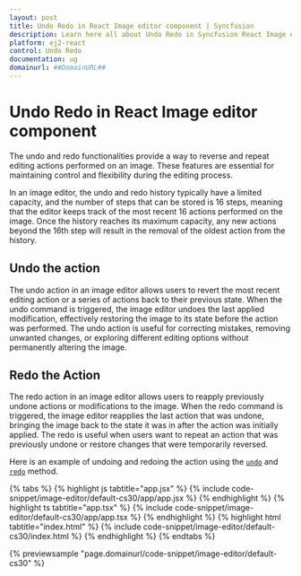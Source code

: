 ```yaml
---
layout: post
title: Undo Redo in React Image editor component | Syncfusion
description: Learn here all about Undo Redo in Syncfusion React Image editor component of Syncfusion Essential JS 2 and more.
platform: ej2-react
control: Undo Redo 
documentation: ug
domainurl: ##DomainURL##
---
```


# Undo Redo in React Image editor component

The undo and redo functionalities provide a way to reverse and repeat editing actions performed on an image. These features are essential for maintaining control and flexibility during the editing process. 

In an image editor, the undo and redo history typically have a limited capacity, and the number of steps that can be stored is 16 steps, meaning that the editor keeps track of the most recent 16 actions performed on the image. Once the history reaches its maximum capacity, any new actions beyond the 16th step will result in the removal of the oldest action from the history.

## Undo the action 

The undo action in an image editor allows users to revert the most recent editing action or a series of actions back to their previous state. When the undo command is triggered, the image editor undoes the last applied modification, effectively restoring the image to its state before the action was performed. The undo action is useful for correcting mistakes, removing unwanted changes, or exploring different editing options without permanently altering the image.

## Redo the Action

The redo action in an image editor allows users to reapply previously undone actions or modifications to the image. When the redo command is triggered, the image editor reapplies the last action that was undone, bringing the image back to the state it was in after the action was initially applied. The redo is useful when users want to repeat an action that was previously undone or restore changes that were temporarily reversed.

Here is an example of undoing and redoing the action using the [`undo`](https://ej2.syncfusion.com/react/documentation/api/image-editor/#undo) and [`redo`](https://ej2.syncfusion.com/react/documentation/api/image-editor/#redo) method.

{% tabs %}
{% highlight js tabtitle="app.jsx" %}
{% include code-snippet/image-editor/default-cs30/app/app.jsx %}
{% endhighlight %}
{% highlight ts tabtitle="app.tsx" %}
{% include code-snippet/image-editor/default-cs30/app/app.tsx %}
{% endhighlight %}
{% highlight html tabtitle="index.html" %}
{% include code-snippet/image-editor/default-cs30/index.html %}
{% endhighlight %}
{% endtabs %}
        
{% previewsample "page.domainurl/code-snippet/image-editor/default-cs30" %}
